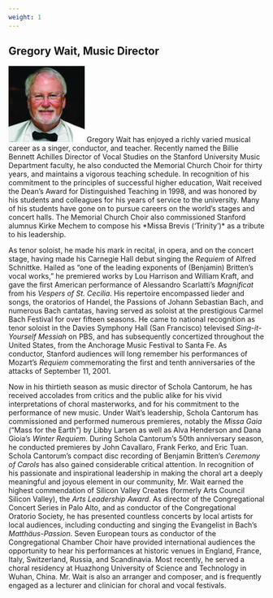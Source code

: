 ```yaml
---
weight: 1
---
```


## Gregory Wait, Music Director

<img src="/leadership/music-director/wait.jpg" class="float-left">
Gregory Wait has enjoyed a richly varied musical career as a singer, conductor,
and teacher. Recently named the Billie Bennett Achilles Director of Vocal
Studies on the Stanford University Music Department faculty, he also conducted
the Memorial Church Choir for thirty years, and maintains a vigorous teaching
schedule. In recognition of his commitment to the principles of successful
higher education, Wait received the Dean’s Award for Distinguished Teaching in
1998, and was honored by his students and colleagues for his years of service to
the university. Many of his students have gone on to pursue careers on the
world’s stages and concert halls. The Memorial Church Choir also commissioned
Stanford alumnus Kirke Mechem to compose his *Missa Brevis (‘Trinity’)* as a
tribute to his leadership.

As tenor soloist, he made his mark in recital, in opera, and on the concert
stage, having made his Carnegie Hall debut singing the *Requiem* of Alfred
Schnittke. Hailed as “one of the leading exponents of (Benjamin) Britten’s vocal
works,” he premiered works by Lou Harrison and William Kraft, and gave the first
American performance of Alessandro Scarlatti’s *Magnificat* from his *Vespers of
St. Cecilia*. His repertoire encompassed lieder and songs, the oratorios of
Handel, the Passions of Johann Sebastian Bach, and numerous Bach cantatas,
having served as soloist at the prestigious Carmel Bach Festival for over
fifteen seasons. He came to national recognition as tenor soloist in the Davies
Symphony Hall (San Francisco) televised *Sing-it-Yourself Messiah* on PBS, and
has subsequently concertized throughout the United States, from the Anchorage
Music Festival to Santa Fe. As conductor, Stanford audiences will long remember
his performances of Mozart’s *Requiem* commemorating the first and tenth
anniversaries of the attacks of September 11, 2001.

Now in his thirtieth season as music director of Schola Cantorum, he has
received accolades from critics and the public alike for his vivid
interpretations of choral masterworks, and for his commitment to the performance
of new music. Under Wait’s leadership, Schola Cantorum has commissioned and
performed numerous premieres, notably the *Missa Gaia* (“Mass for the Earth”) by
Libby Larsen as well as Alva Henderson and Dana Gioia’s *Winter Requiem*. During
Schola Cantorum’s 50th anniversary season, he conducted premieres by John
Cavallaro, Frank Ferko, and Eric Tuan. Schola Cantorum’s compact disc recording
of Benjamin Britten’s *Ceremony of Carols* has also gained considerable critical
attention. In recognition of his passionate and inspirational leadership in
making the choral art a deeply meaningful and joyous element in our community,
Mr. Wait earned the highest commendation of Silicon Valley Creates (formerly
Arts Council Silicon Valley), the *Arts Leadership Award*. As director of the
Congregational Concert Series in Palo Alto, and as conductor of the
Congregational Oratorio Society, he has presented countless concerts by local
artists for local audiences, including conducting and singing the Evangelist in
Bach’s *Matthäus-Passion*. Seven European tours as conductor of the
Congregational Chamber Choir have provided international audiences the
opportunity to hear his performances at historic venues in England, France,
Italy, Switzerland, Russia, and Scandinavia. Most recently, he served a choral
residency at Huazhong University of Science and Technology in Wuhan, China. Mr.
Wait is also an arranger and composer, and is frequently engaged as a lecturer
and clinician for choral and vocal festivals.
